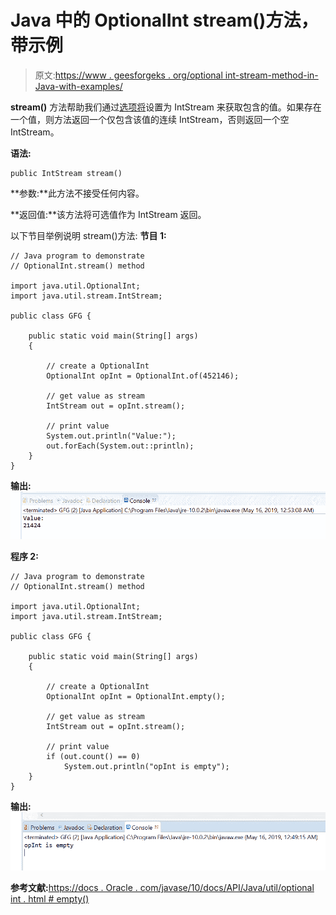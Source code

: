 # Java 中的 OptionalInt stream()方法，带示例

> 原文:[https://www . geesforgeks . org/optional int-stream-method-in-Java-with-examples/](https://www.geeksforgeeks.org/optionalint-stream-method-in-java-with-examples/)

**stream()** 方法帮助我们通过[选项将](https://www.geeksforgeeks.org/tag/java-optionalint/)设置为 IntStream 来获取包含的值。如果存在一个值，则方法返回一个仅包含该值的连续 IntStream，否则返回一个空 IntStream。

**语法:**

```
public IntStream stream()

```

**参数:**此方法不接受任何内容。

**返回值:**该方法将可选值作为 IntStream 返回。

以下节目举例说明 stream()方法:
**节目 1:**

```
// Java program to demonstrate
// OptionalInt.stream() method

import java.util.OptionalInt;
import java.util.stream.IntStream;

public class GFG {

    public static void main(String[] args)
    {

        // create a OptionalInt
        OptionalInt opInt = OptionalInt.of(452146);

        // get value as stream
        IntStream out = opInt.stream();

        // print value
        System.out.println("Value:");
        out.forEach(System.out::println);
    }
}
```

**输出:**
![](img/4755dab2830ea12647db3f7bda7ce73e.png)

**程序 2:**

```
// Java program to demonstrate
// OptionalInt.stream() method

import java.util.OptionalInt;
import java.util.stream.IntStream;

public class GFG {

    public static void main(String[] args)
    {

        // create a OptionalInt
        OptionalInt opInt = OptionalInt.empty();

        // get value as stream
        IntStream out = opInt.stream();

        // print value
        if (out.count() == 0)
            System.out.println("opInt is empty");
    }
}
```

**输出:**
![](img/c04b6c8ca94ceb5975507e64f8240094.png)

**参考文献:**[https://docs . Oracle . com/javase/10/docs/API/Java/util/optional int . html # empty()](https://docs.oracle.com/javase/10/docs/api/java/util/OptionalInt.html#empty())